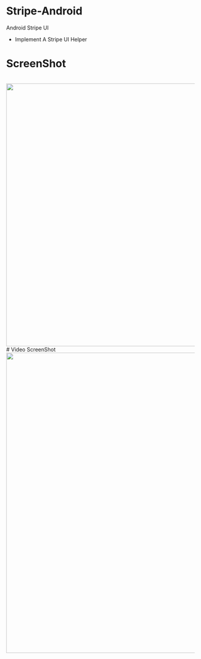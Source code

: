 # Stripe-Android
Android Stripe UI
- Implement A Stripe UI Helper

# ScreenShot
<br>
<img height="700" src="https://github.com/extralam/Stripe-Android/blob/master/screenshot/sample_screenshot.jpg?raw=true"/>
<br>
# Video ScreenShot
<img width="800" src="https://github.com/extralam/Stripe-Android/blob/master/screenshot/screenshot_vide.gif?raw=true"/>
<br>
